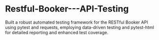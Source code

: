 # Restful-Booker---API-Testing
Built a robust automated testing framework for the RESTful Booker API using pytest and requests, employing data-driven testing and pytest-html for detailed reporting and enhanced test coverage.
